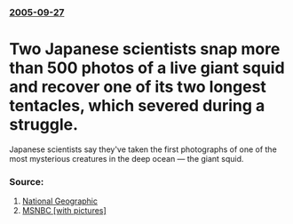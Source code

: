 ### [2005-09-27](/news/2005/09/27/index.md)

#  Two Japanese scientists snap more than 500 photos of a live giant squid and recover one of its two longest tentacles, which severed during a struggle. 

Japanese scientists say they&#39;ve taken the first photographs of one of the most mysterious creatures in the deep ocean &#8212; the giant squid.


### Source:

1. [National Geographic](http://news.nationalgeographic.com/news/2005/09/0927_050927_giant_squid.html)
2. [MSNBC <nowiki>[with pictures]</nowiki>](http://msnbc.msn.com/id/9503272/)

